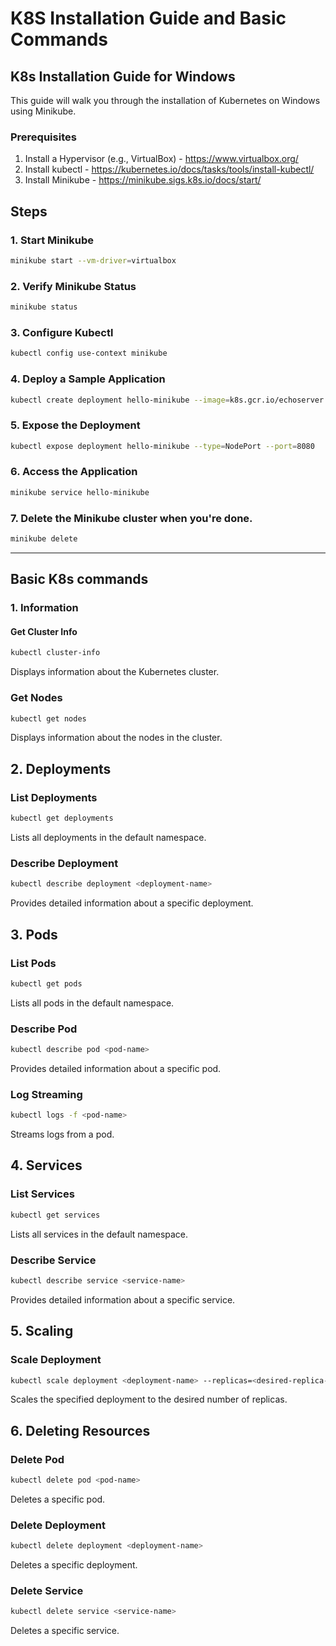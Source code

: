 # K8S Installation Guide and Basic Commands

## K8s Installation Guide for Windows

This guide will walk you through the installation of Kubernetes on Windows using Minikube.

### Prerequisites

1. Install a Hypervisor (e.g., VirtualBox) - https://www.virtualbox.org/
2. Install kubectl - https://kubernetes.io/docs/tasks/tools/install-kubectl/
3. Install Minikube - https://minikube.sigs.k8s.io/docs/start/

## Steps

### 1. Start Minikube

```bash
minikube start --vm-driver=virtualbox
```

### 2. Verify Minikube Status

```bash
minikube status
```
### 3. Configure Kubectl

```bash
kubectl config use-context minikube
```

### 4. Deploy a Sample Application

```bash
kubectl create deployment hello-minikube --image=k8s.gcr.io/echoserver:1.4
```

### 5. Expose the Deployment

```bash
kubectl expose deployment hello-minikube --type=NodePort --port=8080
```

### 6. Access the Application

```bash
minikube service hello-minikube
```

### 7. Delete the Minikube cluster when you're done.

```bash
minikube delete
```

---

## Basic K8s commands

### 1. Information

#### Get Cluster Info

```bash
kubectl cluster-info
```
Displays information about the Kubernetes cluster.

### Get Nodes
```bash
kubectl get nodes
```
Displays information about the nodes in the cluster.

## 2. Deployments

### List Deployments

```bash
kubectl get deployments
```
Lists all deployments in the default namespace.

### Describe Deployment

```bash
kubectl describe deployment <deployment-name>
```
Provides detailed information about a specific deployment.

## 3. Pods

### List Pods

```bash
kubectl get pods
```
Lists all pods in the default namespace.

### Describe Pod

```bash
kubectl describe pod <pod-name>
```
Provides detailed information about a specific pod.

### Log Streaming

```bash
kubectl logs -f <pod-name>
```
Streams logs from a pod.

## 4. Services

### List Services

```bash
kubectl get services
```
Lists all services in the default namespace.

### Describe Service

```bash
kubectl describe service <service-name>
```
Provides detailed information about a specific service.


## 5. Scaling

### Scale Deployment
```bash
kubectl scale deployment <deployment-name> --replicas=<desired-replica-count>
```
Scales the specified deployment to the desired number of replicas.


## 6. Deleting Resources

### Delete Pod
```bash
kubectl delete pod <pod-name>
```
Deletes a specific pod.

### Delete Deployment

```bash
kubectl delete deployment <deployment-name>
```
Deletes a specific deployment.

### Delete Service
```bash
kubectl delete service <service-name>
```
Deletes a specific service.

